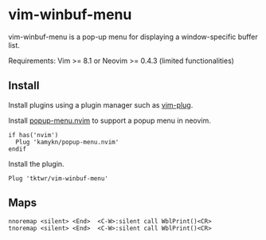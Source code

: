 # vim-winbuf-menu

vim-winbuf-menu is a pop-up menu for displaying a window-specific buffer list.

Requirements: Vim >= 8.1 or Neovim >= 0.4.3 (limited functionalities)

## Install

Install plugins using a plugin manager such as
[vim-plug](https://github.com/junegunn/vim-plug).

Install
[popup-menu.nvim](https://github.com/kamykn/popup-menu.nvim)
to support a popup menu in neovim.
~~~
if has('nvim')
  Plug 'kamykn/popup-menu.nvim'
endif
~~~

Install the plugin.
~~~
Plug 'tktwr/vim-winbuf-menu'
~~~

## Maps

~~~
nnoremap <silent> <End>  <C-W>:silent call WblPrint()<CR>
tnoremap <silent> <End>  <C-W>:silent call WblPrint()<CR>
~~~

